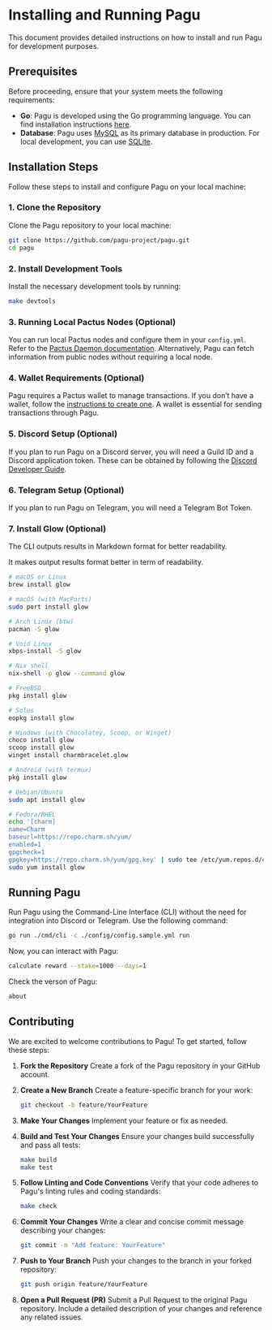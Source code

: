 # Installing and Running Pagu

This document provides detailed instructions on how to install and run Pagu for development purposes.

## Prerequisites

Before proceeding, ensure that your system meets the following requirements:

- **Go**: Pagu is developed using the Go programming language.
  You can find installation instructions [here](https://go.dev/doc/install).
- **Database**: Pagu uses [MySQL](https://dev.mysql.com/downloads/workbench/) as its primary database in production.
  For local development, you can use [SQLite](https://www.sqlite.org/).

## Installation Steps

Follow these steps to install and configure Pagu on your local machine:

### 1. Clone the Repository

Clone the Pagu repository to your local machine:

```bash
git clone https://github.com/pagu-project/pagu.git
cd pagu
```

### 2. Install Development Tools

Install the necessary development tools by running:

```bash
make devtools
```

### 3. Running Local Pactus Nodes (Optional)

You can run local Pactus nodes and configure them in your `config.yml`.
Refer to the [Pactus Daemon documentation](https://docs.pactus.org/get-started/pactus-daemon/).
Alternatively, Pagu can fetch information from public nodes without requiring a local node.

### 4. Wallet Requirements (Optional)

Pagu requires a Pactus wallet to manage transactions.
If you don’t have a wallet, follow the [instructions to create one](https://docs.pactus.org/tutorials/pactus-wallet/#create-a-wallet).
A wallet is essential for sending transactions through Pagu.

### 5. Discord Setup (Optional)

If you plan to run Pagu on a Discord server, you will need a Guild ID and a Discord application token.
These can be obtained by following the [Discord Developer Guide](https://discord.com/developers/docs/quick-start/getting-started).

### 6. Telegram Setup (Optional)

If you plan to run Pagu on Telegram, you will need a Telegram Bot Token.


### 7. Install Glow (Optional)

The CLI outputs results in Markdown format for better readability.

It makes output results format better in term of readability.

```bash
# macOS or Linux
brew install glow

# macOS (with MacPorts)
sudo port install glow

# Arch Linux (btw)
pacman -S glow

# Void Linux
xbps-install -S glow

# Nix shell
nix-shell -p glow --command glow

# FreeBSD
pkg install glow

# Solus
eopkg install glow

# Windows (with Chocolatey, Scoop, or Winget)
choco install glow
scoop install glow
winget install charmbracelet.glow

# Android (with termux)
pkg install glow

# Debian/Ubuntu
sudo apt install glow

# Fedora/RHEL
echo '[charm]
name=Charm
baseurl=https://repo.charm.sh/yum/
enabled=1
gpgcheck=1
gpgkey=https://repo.charm.sh/yum/gpg.key' | sudo tee /etc/yum.repos.d/charm.repo
sudo yum install glow
```

## Running Pagu

Run Pagu using the Command-Line Interface (CLI) without the need for integration into Discord or Telegram.
Use the following command:

```bash
go run ./cmd/cli -c ./config/config.sample.yml run
```

Now, you can interact with Pagu:

```bash
calculate reward --stake=1000 --days=1
```

Check the verson of Pagu:

```bash
about 
```

## Contributing

We are excited to welcome contributions to Pagu! To get started, follow these steps:

1. **Fork the Repository**
   Create a fork of the Pagu repository in your GitHub account.

2. **Create a New Branch**
   Create a feature-specific branch for your work:

   ```bash
   git checkout -b feature/YourFeature
   ```

3. **Make Your Changes**
   Implement your feature or fix as needed.

4. **Build and Test Your Changes**
   Ensure your changes build successfully and pass all tests:

   ```bash
   make build
   make test
   ```

5. **Follow Linting and Code Conventions**
   Verify that your code adheres to Pagu's linting rules and coding standards:

   ```bash
   make check
   ```

6. **Commit Your Changes**
   Write a clear and concise commit message describing your changes:

   ```bash
   git commit -m "Add feature: YourFeature"
   ```

7. **Push to Your Branch**
   Push your changes to the branch in your forked repository:

   ```bash
   git push origin feature/YourFeature
   ```

8. **Open a Pull Request (PR)**
   Submit a Pull Request to the original Pagu repository.
   Include a detailed description of your changes and reference any related issues.
